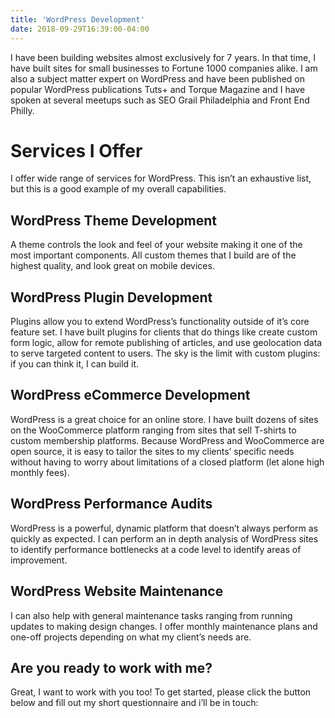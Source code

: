 ```yaml
---
title: 'WordPress Development'
date: 2018-09-29T16:39:00-04:00
---
```


I have been building websites almost exclusively for 7 years. In that time, I have built sites for small businesses to Fortune 1000 companies alike. I am also a subject matter expert on WordPress and have been published on popular WordPress publications Tuts+ and Torque Magazine and I have spoken at several meetups such as SEO Grail Philadelphia and Front End Philly.

# Services I Offer

I offer wide range of services for WordPress. This isn’t an exhaustive list, but this is a good example of my overall capabilities.

## WordPress Theme Development

A theme controls the look and feel of your website making it one of the most important components. All custom themes that I build are of the highest quality, and look great on mobile devices.

## WordPress Plugin Development

Plugins allow you to extend WordPress’s functionality outside of it’s core feature set. I have built plugins for clients that do things like create custom form logic, allow for remote publishing of articles, and use geolocation data to serve targeted content to users. The sky is the limit with custom plugins: if you can think it, I can build it.

## WordPress eCommerce Development

WordPress is a great choice for an online store. I have built dozens of sites on the WooCommerce platform ranging from sites that sell T-shirts to custom membership platforms. Because WordPress and WooCommerce are open source, it is easy to tailor the sites to my clients’ specific needs without having to worry about limitations of a closed platform (let alone high monthly fees).

## WordPress Performance Audits

WordPress is a powerful, dynamic platform that doesn’t always perform as quickly as expected. I can perform an in depth analysis of WordPress sites to identify performance bottlenecks at a code level to identify areas of improvement.

## WordPress Website Maintenance

I can also help with general maintenance tasks ranging from running updates to making design changes. I offer monthly maintenance plans and one-off projects depending on what my client’s needs are.

## Are you ready to work with me?

Great, I want to work with you too! To get started, please click the button below and fill out my short questionnaire and i’ll be in touch:
